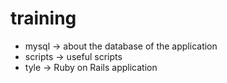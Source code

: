 # training
- mysql -> about the database of the application
- scripts -> useful scripts
- tyle -> Ruby on Rails application
